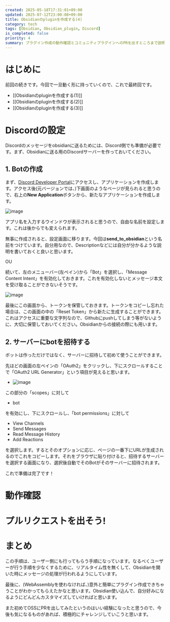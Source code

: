 ```yaml
---
created: 2025-05-18T17:31:01+09:00
updated: 2025-07-12T23:00:08+09:00
title: Obsidianのpluginを作成する(4)
category: tech
tags: [Obsidian, Obsidian_plugin, Discord]
is_completed: false
priority: 4
summary: プラグイン作成の動作確認とコミュニティプラグインへのPRを出すところまで説明します。
---
```


# はじめに

前回の続きです。今回で一旦動く形に持っていくので、これで最終回です。

- [[Obsidianのpluginを作成する(1)]]
- [[Obsidianのpluginを作成する(2)]]
- [[Obsidianのpluginを作成する(3)]]

# Discordの設定

Discordのメッセージをobsidianに送るためには、Discord側でも準備が必要です。まず、Obsidianに送る用のDiscordサーバーを作っておいてください。

## 1. Botの作成

まず、[Discord Developer Portal](https://discord.com/developers/applications)にアクセスし、アプリケーションを作成します。アクセス後(元バージョンでは、)下画面のようなページが見られると思うので、右上の**New Application**ボタンから、新たなアプリケーションを作成します。

![image](https://d1fhrovvkiovx5.cloudfront.net/642c9b33b0d8250e770448b88d78e2c2.png)

アプリ名を入力するウインドウが表示されると思うので、自由な名前を設定します。これは後からでも変えられます。

無事に作成されると、設定画面に移ります。今回は**send_to_obsidian**という名前をつけています。自分用なので、Descriptionなどには自分が分かるような説明を書いておくと良いと思います。

OU

続いて、左のメニューバー(左ペイン)から「Bot」を選択し、「Message Content Intent」を有効化しておきます。これを有効化しないとメッセージ本文を受け取ることができないそうです。

![image](https://d1fhrovvkiovx5.cloudfront.net/d284d81647f3dbf52a040cc7a6aa1362.png)

最後にこの画面から、トークンを保管しておきます。トークンをコピーし忘れた場合は、この画面の中の「Reset Token」から新たに生成することができます。これはアクセスに重要な文字列なので、Githubにpushしてしまう等がないように、大切に保管しておいてください。Obsidianからの接続の際にも用います。

## 2. サーバーにbotを招待する

ボットは作っただけではなく、サーバーに招待して初めて使うことができます。

先ほどの画面の左ペインの「OAuth2」をクリックし、下にスクロールすることで「OAuth2 URL Generator」という項目が見えると思います。

- ![image](https://d1fhrovvkiovx5.cloudfront.net/02355b8d6747734b75ae7b9799203132.png)

この部分の「scopes」に対して

- bot

を有効にし、下にスクロールし、「bot permissions」に対して

- View Channels
- Send Messages
- Read Message History
- Add Reactions

を選択します。するとそのオプションに応じ、ページの一番下にURLが生成されるのでこれをコピーします。それをブラウザに貼り付けると、招待するサーバーを選択する画面になり、選択後自動でそのBotがそのサーバーに招待されます。

これで準備は完了です！

# 動作確認

# プルリクエストを出そう!

# まとめ

この手順は、ユーザー側にも行ってもらう手順になっています。なるべくユーザーが行う手順を少なくするために、リアルタイム性を無くして、Obsidianを開いた時にメッセージの処理が行われるようにしています。

最後に、(WebAssemblyを使わなければ、)意外と簡単にプラグイン作成できちゃうことがわかってもらえたかなと思います。Obsidian使い込んで、自分好みになるようにどんどんカスタマイズしていければと思います。

また初めてOSSにPRを出してみたというのはいい経験になったと思うので、今後も気になるものがあれば、積極的にチャレンジしていこうと思います。
